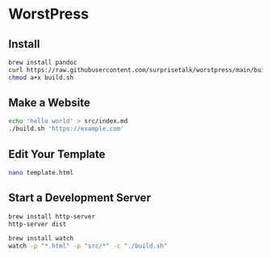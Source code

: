 # WorstPress

## Install

```bash
brew install pandoc
curl https://raw.githubusercontent.com/surprisetalk/worstpress/main/build.sh > build.sh
chmod a+x build.sh
```

## Make a Website

```bash
echo 'hello world' > src/index.md
./build.sh 'https://example.com'
```

## Edit Your Template

```bash
nano template.html
```

## Start a Development Server

```bash
brew install http-server
http-server dist
```

```bash
brew install watch
watch -p "*.html" -p "src/*" -c "./build.sh"
```
